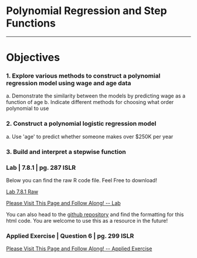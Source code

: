 # Polynomial Regression and Step Functions
------
# Objectives

### 1. Explore various methods to construct a polynomial regression model using wage and age data
a. Demonstrate the similarity between the models by predicting wage as a function of age 
b. Indicate different methods for choosing what order polynomial to use

### 2. Construct a polynomial logistic regression model 
a. Use 'age' to predict whether someone makes over $250K per year

### 3. Build and interpret a stepwise function

### Lab | 7.8.1 | pg. 287 ISLR
Below you can find the raw R code file. Feel Free to download! 
 
[Lab 7.8.1 Raw](/code/G13_TP1.R)

[Please Visit This Page and Follow Along! -- Lab ](/code/polyandstepR.html)

You can also head to the [github repository](https://github.com/griffinsalyer/team13tp1.github.io) and find the formatting for this html code. You are welcome to use this as a resource in the future!

### Applied Exercise | Question 6 | pg. 299 ISLR

[Please Visit This Page and Follow Along! -- Applied Exercise](/code/AppCh7PolyStep.html)





